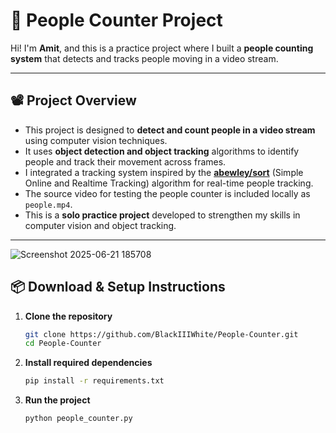 # 👥 People Counter Project

Hi! I'm **Amit**, and this is a practice project where I built a **people counting system** that detects and tracks people moving in a video stream.

---

## 📽️ Project Overview

- This project is designed to **detect and count people in a video stream** using computer vision techniques.
- It uses **object detection and object tracking** algorithms to identify people and track their movement across frames.
- I integrated a tracking system inspired by the **[abewley/sort](https://github.com/abewley/sort)** (Simple Online and Realtime Tracking) algorithm for real-time people tracking.
- The source video for testing the people counter is included locally as `people.mp4`.
- This is a **solo practice project** developed to strengthen my skills in computer vision and object tracking.

---
![Screenshot 2025-06-21 185708](https://github.com/user-attachments/assets/f071a8ac-6c8f-4df2-b3f4-c589efd2af65)

## 📦 Download & Setup Instructions

1. **Clone the repository**
   ```bash
   git clone https://github.com/BlackIIIWhite/People-Counter.git
   cd People-Counter

2. **Install required dependencies**
   ```bash
   pip install -r requirements.txt

3. **Run the project**
   ```bash
   python people_counter.py

